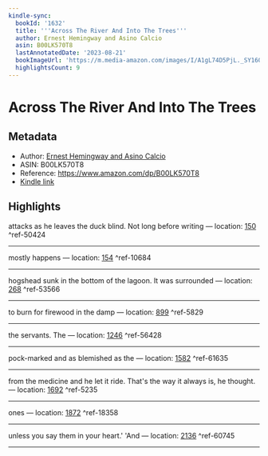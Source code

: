 ```yaml
---
kindle-sync:
  bookId: '1632'
  title: '''Across The River And Into The Trees'''
  author: Ernest Hemingway and Asino Calcio
  asin: B00LK570T8
  lastAnnotatedDate: '2023-08-21'
  bookImageUrl: 'https://m.media-amazon.com/images/I/A1gL74D5PjL._SY160.jpg'
  highlightsCount: 9
---
```

# Across The River And Into The Trees
## Metadata
* Author: [Ernest Hemingway and Asino Calcio](https://www.amazon.comundefined)
* ASIN: B00LK570T8
* Reference: https://www.amazon.com/dp/B00LK570T8
* [Kindle link](kindle://book?action=open&asin=B00LK570T8)

## Highlights
attacks as he leaves the duck blind. Not long before writing — location: [150](kindle://book?action=open&asin=B00LK570T8&location=150) ^ref-50424

---
mostly happens — location: [154](kindle://book?action=open&asin=B00LK570T8&location=154) ^ref-10684

---
hogshead sunk in the bottom of the lagoon. It was surrounded — location: [268](kindle://book?action=open&asin=B00LK570T8&location=268) ^ref-53566

---
to burn for firewood in the damp — location: [899](kindle://book?action=open&asin=B00LK570T8&location=899) ^ref-5829

---
the servants. The — location: [1246](kindle://book?action=open&asin=B00LK570T8&location=1246) ^ref-56428

---
pock-marked and as blemished as the — location: [1582](kindle://book?action=open&asin=B00LK570T8&location=1582) ^ref-61635

---
from the medicine and he let it ride. That's the way it always is, he thought. — location: [1692](kindle://book?action=open&asin=B00LK570T8&location=1692) ^ref-5235

---
ones — location: [1872](kindle://book?action=open&asin=B00LK570T8&location=1872) ^ref-18358

---
unless you say them in your heart.' 'And — location: [2136](kindle://book?action=open&asin=B00LK570T8&location=2136) ^ref-60745

---
